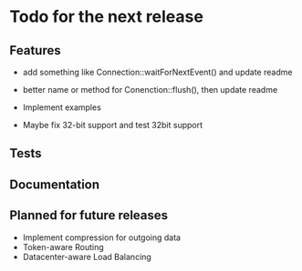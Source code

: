 # Todo for the next release

## Features
* add something like Connection::waitForNextEvent() and update readme
* better name or method for Conenction::flush(), then update readme

* Implement examples

* Maybe fix 32-bit support and test 32bit support

## Tests

## Documentation

## Planned for future releases
* Implement compression for outgoing data
* Token-aware Routing
* Datacenter-aware Load Balancing
